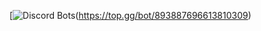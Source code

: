 [![Discord Bots](https://top.gg/api/widget/893887696613810309.svg)(https://top.gg/bot/893887696613810309)

